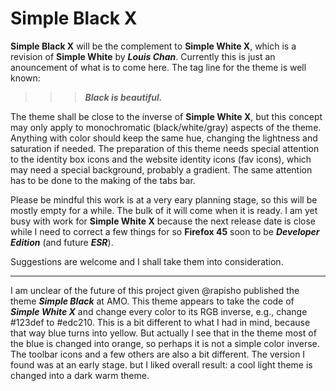 # Simple Black X
**Simple Black X** will be the complement to **Simple White X**, which is a revision of **Simple White** by ***Louis Chan***.
Currently this is just an anouncement of what is to come here. The tag line for the theme is well known:

>>>   ***Black is beautiful.***

The theme shall be close to the inverse of **Simple White X**, but this concept may only apply to monochromatic (black/white/gray) aspects of the theme.  Anything with color should keep the same hue, changing the lightness and saturation if needed.  The preparation of this theme needs special attention to the identity box icons and the website identity icons (fav icons), which may need a special background, probably a gradient. The same attention has to be done to the making of the tabs bar.

Please be mindful this work is at a very eary planning stage, so this will be mostly empty for a while.  The bulk of it will come when it is ready.  I am yet busy with work for **Simple White X** because the next release date is close while I need to correct a few things for so **Firefox 45** soon to be ***Developer Edition*** (and future ***ESR***).

Suggestions are welcome and I shall take them into consideration.

-----

I am unclear of the future of this project given @rapisho published the theme ***Simple Black*** at AMO.  This theme appears to take the code of ***Simple White X*** and change every color to its RGB inverse, e.g., change #123def to #edc210.  This is a bit different to what I had in mind, because that way blue turns into yellow.  But actually I see that in the theme most of the blue is changed into orange, so perhaps it is not a simple color inverse.  The toolbar icons and a few others are also a bit different.  The version I found was at an early stage. but I liked overall result: a cool light theme is changed into a dark warm theme.
